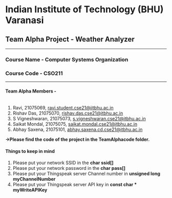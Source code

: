 # Indian Institute of Technology (BHU) Varanasi
## Team Alpha Project - Weather Analyzer
---
### Course Name - Computer Systems Organization
### Course Code - CSO211
---
#### **Team Alpha Members** - <br/><br/>
1. Ravi, 21075069, ravi.student.cse21@iitbhu.ac.in
2. Rishav Das, 21075070, rishav.das.cse21@itbhu.ac.in
3. S Vigneshwaran, 21075073, s.vigneshwaran.cse21@itbhu.ac.in
4. Saikat Mondal, 21075075, saikat.mondal.cse21@itbhu.ac.in
5. Abhay Saxena, 21075101, abhay.saxena.cd.cse21@itbhu.ac.in

**->Please find the code of the project in the TeamAlphacode folder.**

#### **Things to keep in mind**

1. Please put your network SSID in the **char ssid[]** <br/>
2. Please put your network password in the **char pass[]**<br/>
3. Please put your Thingspeak server Channel number in **unsigned long myChannelNumber**<br/>
4. Please put your Thingspeak server API key in **const char * myWriteAPIKey**
